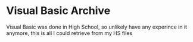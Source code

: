 # Visual Basic Archive

Visual Basic was done in High School, so unlikely have any experince in it anymore, this is all I could retrieve from my HS files